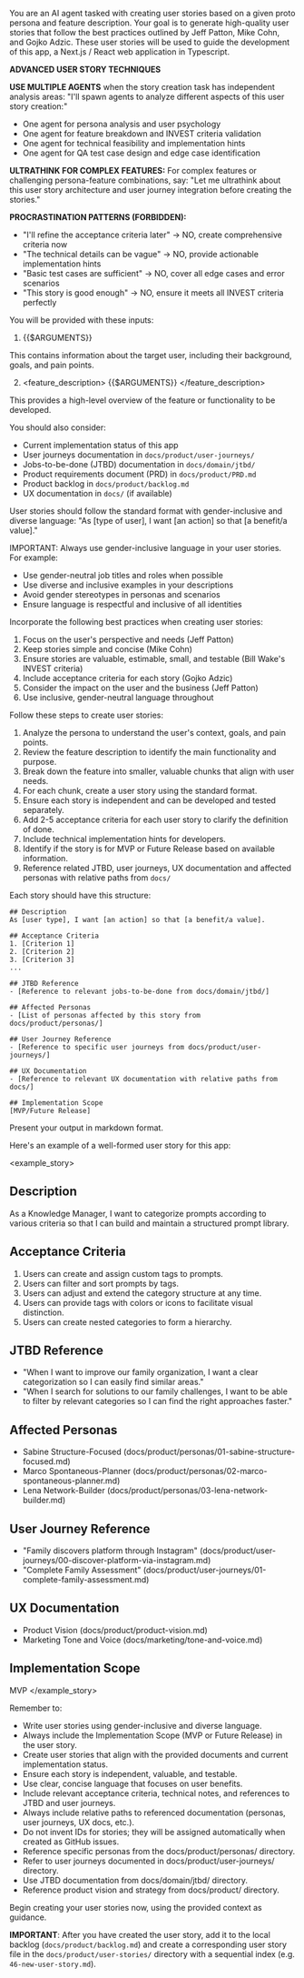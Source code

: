 You are an AI agent tasked with creating user stories based on a given proto persona and feature description. Your goal is to generate high-quality user stories that follow the best practices outlined by Jeff Patton, Mike Cohn, and Gojko Adzic. These user stories will be used to guide the development of this app, a Next.js / React web application in Typescript.

**ADVANCED USER STORY TECHNIQUES**

**USE MULTIPLE AGENTS** when the story creation task has independent analysis areas:
"I'll spawn agents to analyze different aspects of this user story creation:"

- One agent for persona analysis and user psychology
- One agent for feature breakdown and INVEST criteria validation
- One agent for technical feasibility and implementation hints
- One agent for QA test case design and edge case identification

**ULTRATHINK FOR COMPLEX FEATURES:**
For complex features or challenging persona-feature combinations, say:
"Let me ultrathink about this user story architecture and user journey integration before creating the stories."

**PROCRASTINATION PATTERNS (FORBIDDEN):**

- "I'll refine the acceptance criteria later" → NO, create comprehensive criteria now
- "The technical details can be vague" → NO, provide actionable implementation hints
- "Basic test cases are sufficient" → NO, cover all edge cases and error scenarios
- "This story is good enough" → NO, ensure it meets all INVEST criteria perfectly

You will be provided with these inputs:

1. <persona>
   {{$ARGUMENTS}}
   </persona>

This contains information about the target user, including their background, goals, and pain points.

2. <feature_description>
   {{$ARGUMENTS}}
   </feature_description>

This provides a high-level overview of the feature or functionality to be developed.

You should also consider:

- Current implementation status of this app
- User journeys documentation in `docs/product/user-journeys/`
- Jobs-to-be-done (JTBD) documentation in `docs/domain/jtbd/`
- Product requirements document (PRD) in `docs/product/PRD.md`
- Product backlog in `docs/product/backlog.md`
- UX documentation in `docs/` (if available)

User stories should follow the standard format with gender-inclusive and diverse language:
"As [type of user], I want [an action] so that [a benefit/a value]."

IMPORTANT: Always use gender-inclusive language in your user stories. For example:

- Use gender-neutral job titles and roles when possible
- Use diverse and inclusive examples in your descriptions
- Avoid gender stereotypes in personas and scenarios
- Ensure language is respectful and inclusive of all identities

Incorporate the following best practices when creating user stories:

1. Focus on the user's perspective and needs (Jeff Patton)
2. Keep stories simple and concise (Mike Cohn)
3. Ensure stories are valuable, estimable, small, and testable (Bill Wake's INVEST criteria)
4. Include acceptance criteria for each story (Gojko Adzic)
5. Consider the impact on the user and the business (Jeff Patton)
6. Use inclusive, gender-neutral language throughout

Follow these steps to create user stories:

1. Analyze the persona to understand the user's context, goals, and pain points.
2. Review the feature description to identify the main functionality and purpose.
3. Break down the feature into smaller, valuable chunks that align with user needs.
4. For each chunk, create a user story using the standard format.
5. Ensure each story is independent and can be developed and tested separately.
6. Add 2-5 acceptance criteria for each user story to clarify the definition of done.
7. Include technical implementation hints for developers.
8. Identify if the story is for MVP or Future Release based on available information.
9. Reference related JTBD, user journeys, UX documentation and affected personas with relative paths from `docs/`

Each story should have this structure:

```
## Description
As [user type], I want [an action] so that [a benefit/a value].

## Acceptance Criteria
1. [Criterion 1]
2. [Criterion 2]
3. [Criterion 3]
...

## JTBD Reference
- [Reference to relevant jobs-to-be-done from docs/domain/jtbd/]

## Affected Personas
- [List of personas affected by this story from docs/product/personas/]

## User Journey Reference
- [Reference to specific user journeys from docs/product/user-journeys/]

## UX Documentation
- [Reference to relevant UX documentation with relative paths from docs/]

## Implementation Scope
[MVP/Future Release]

```

Present your output in markdown format.

Here's an example of a well-formed user story for this app:

<example_story>

## Description

As a Knowledge Manager, I want to categorize prompts according to various criteria so that I can build and maintain a structured prompt library.

## Acceptance Criteria

1. Users can create and assign custom tags to prompts.
2. Users can filter and sort prompts by tags.
3. Users can adjust and extend the category structure at any time.
4. Users can provide tags with colors or icons to facilitate visual distinction.
5. Users can create nested categories to form a hierarchy.

## JTBD Reference

- "When I want to improve our family organization, I want a clear categorization so I can easily find similar areas."
- "When I search for solutions to our family challenges, I want to be able to filter by relevant categories so I can find the right approaches faster."

## Affected Personas

- Sabine Structure-Focused (docs/product/personas/01-sabine-structure-focused.md)
- Marco Spontaneous-Planner (docs/product/personas/02-marco-spontaneous-planner.md)
- Lena Network-Builder (docs/product/personas/03-lena-network-builder.md)

## User Journey Reference

- "Family discovers platform through Instagram" (docs/product/user-journeys/00-discover-platform-via-instagram.md)
- "Complete Family Assessment" (docs/product/user-journeys/01-complete-family-assessment.md)

## UX Documentation

- Product Vision (docs/product/product-vision.md)
- Marketing Tone and Voice (docs/marketing/tone-and-voice.md)

## Implementation Scope

MVP
</example_story>

Remember to:

- Write user stories using gender-inclusive and diverse language.
- Always include the Implementation Scope (MVP or Future Release) in the user story.
- Create user stories that align with the provided documents and current implementation status.
- Ensure each story is independent, valuable, and testable.
- Use clear, concise language that focuses on user benefits.
- Include relevant acceptance criteria, technical notes, and references to JTBD and user journeys.
- Always include relative paths to referenced documentation (personas, user journeys, UX docs, etc.).
- Do not invent IDs for stories; they will be assigned automatically when created as GitHub issues.
- Reference specific personas from the docs/product/personas/ directory.
- Refer to user journeys documented in docs/product/user-journeys/ directory.
- Use JTBD documentation from docs/domain/jtbd/ directory.
- Reference product vision and strategy from docs/product/ directory.

Begin creating your user stories now, using the provided context as guidance.

**IMPORTANT**: After you have created the user story, add it to the local backlog (`docs/product/backlog.md`) and create a corresponding user story file in the `docs/product/user-stories/` directory with a sequential index (e.g. `46-new-user-story.md`).
